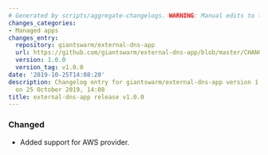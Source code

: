 ```yaml
---
# Generated by scripts/aggregate-changelogs. WARNING: Manual edits to this files will be overwritten.
changes_categories:
- Managed apps
changes_entry:
  repository: giantswarm/external-dns-app
  url: https://github.com/giantswarm/external-dns-app/blob/master/CHANGELOG.md#100
  version: 1.0.0
  version_tag: v1.0.0
date: '2019-10-25T14:08:20'
description: Changelog entry for giantswarm/external-dns-app version 1.0.0, published
  on 25 October 2019, 14:08
title: external-dns-app release v1.0.0
---
```


### Changed
- Added support for AWS provider.
